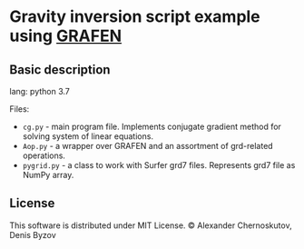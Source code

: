 # Gravity inversion script example using [GRAFEN](https://github.com/AlexIII/GRAFEN)

## Basic description

lang: python 3.7

Files:
- `cg.py` - main program file. Implements conjugate gradient method for solving system of linear equations.
- `Aop.py` - a wrapper over GRAFEN and an assortment of grd-related operations.
- `pygrid.py` - a class to work with Surfer grd7 files. Represents grd7 file as NumPy array.

## License

This software is distributed under MIT License. © Alexander Chernoskutov, Denis Byzov